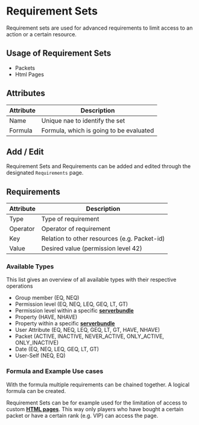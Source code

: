 # Requirement Sets

Requirement sets are used for advanced requirements to limit access to an action or a certain resource.

## Usage of Requirement Sets

- Packets
- Html Pages

## Attributes

| Attribute | Description                             |
|-----------|-----------------------------------------|
| Name      | Unique nae to identify the set          |
| Formula   | Formula, which is going to be evaluated |

## Add / Edit

Requirement Sets and Requirements can be added and edited through the designated `Requirements` page.

## Requirements

| Attribute | Description                                  |
|-----------|----------------------------------------------|
| Type      | Type of requirement                          |
| Operator  | Operator of requirement                      |
| Key       | Relation to other resources (e.g. Packet-id) |
| Value     | Desired value (permission level 42)          |

### Available Types
This list gives an overview of all available types with their respective operations

- Group member (EQ, NEQ)
- Permission level (EQ, NEQ, LEQ, GEQ, LT, GT)
- Permission level within a specific **[serverbundle](server.md)**
- Property (HAVE, NHAVE)
- Property within a specific **[serverbundle](server.md)**
- User Attribute (EQ, NEQ, LEQ, GEQ, LT, GT, HAVE, NHAVE)
- Packet (ACTIVE, INACTIVE, NEVER_ACTIVE, ONLY_ACTIVE, ONLY_INACTIVE)
- Date (EQ, NEQ, LEQ, GEQ, LT, GT)
- User-Self (NEQ, EQ)

### Formula and Example Use cases

With the formula multiple requirements can be chained together. A logical formula can be created.

Requirement Sets can be for example used for the limitation of access to custom **[HTML pages](html_pages.md)**.
This way only players who have bought a certain packet or have a certain rank (e.g. VIP) can access the page.

